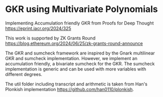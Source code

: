 # GKR using Multivariate Polynomials
Implementing Accumulation friendly GKR from Proofs for Deep Thought https://eprint.iacr.org/2024/325

This work is supported by ZK Grants Round https://blog.ethereum.org/2024/06/25/zk-grants-round-announce

The GKR and sumcheck framework are inspired by the Gnark multilinear GKR and sumcheck implementation. However, we implement an accumulation friendly, a bivariate sumcheck for the GKR. The sumcheck implementation is generic and can be used with more variables with different degrees.

The util folder including transcript and arithmetic is taken from Han's Plonkish implementation https://github.com/han0110/plonkish.
